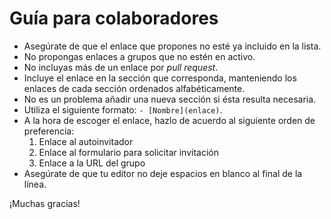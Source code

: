 # Guía para colaboradores

- Asegúrate de que el enlace que propones no esté ya incluido en la lista.
- No propongas enlaces a grupos que no estén en activo.
- No incluyas más de un enlace por _pull request_.
- Incluye el enlace en la sección que corresponda, manteniendo los enlaces de cada sección ordenados alfabéticamente.
- No es un problema añadir una nueva sección si ésta resulta necesaria.
- Utiliza el siguiente formato: `- [Nombre](enlace)`.
- A la hora de escoger el enlace, hazlo de acuerdo al siguiente orden de preferencia:
  1. Enlace al autoinvitador
  2. Enlace al formulario para solicitar invitación
  3. Enlace a la URL del grupo
- Asegúrate de que tu editor no deje espacios en blanco al final de la línea.

¡Muchas gracias!
